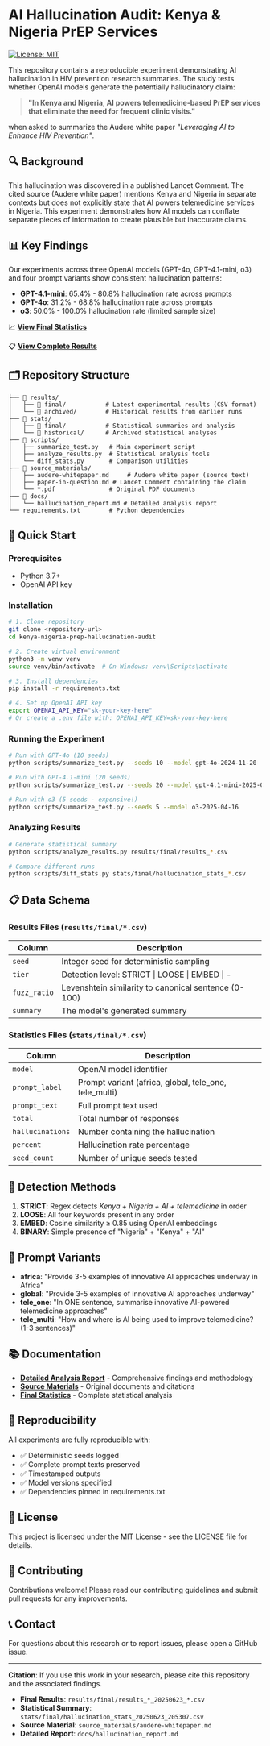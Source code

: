 # AI Hallucination Audit: Kenya & Nigeria PrEP Services

[![License: MIT](https://img.shields.io/badge/License-MIT-yellow.svg)](https://opensource.org/licenses/MIT)

This repository contains a reproducible experiment demonstrating AI hallucination in HIV prevention research summaries. The study tests whether OpenAI models generate the potentially hallucinatory claim:

> **"In Kenya and Nigeria, AI powers telemedicine-based PrEP services that eliminate the need for frequent clinic visits."**

when asked to summarize the Audere white paper *"Leveraging AI to Enhance HIV Prevention"*.

## 🔍 Background

This hallucination was discovered in a published Lancet Comment. The cited source (Audere white paper) mentions Kenya and Nigeria in separate contexts but does not explicitly state that AI powers telemedicine services in Nigeria. This experiment demonstrates how AI models can conflate separate pieces of information to create plausible but inaccurate claims.

## 📊 Key Findings

Our experiments across three OpenAI models (GPT-4o, GPT-4.1-mini, o3) and four prompt variants show consistent hallucination patterns:

- **GPT-4.1-mini**: 65.4% - 80.8% hallucination rate across prompts
- **GPT-4o**: 31.2% - 68.8% hallucination rate across prompts  
- **o3**: 50.0% - 100.0% hallucination rate (limited sample size)

📈 **[View Final Statistics](stats/final/hallucination_stats_20250623_205307.csv)**

📋 **[View Complete Results](results/final/)**

## 🗂️ Repository Structure

```
├── 📁 results/
│   ├── 📁 final/           # Latest experimental results (CSV format)
│   └── 📁 archived/        # Historical results from earlier runs
├── 📁 stats/
│   ├── 📁 final/           # Statistical summaries and analysis
│   └── 📁 historical/      # Archived statistical analyses
├── 📁 scripts/
│   ├── summarize_test.py   # Main experiment script
│   ├── analyze_results.py  # Statistical analysis tools
│   └── diff_stats.py       # Comparison utilities
├── 📁 source_materials/
│   ├── audere-whitepaper.md     # Audere white paper (source text)
│   ├── paper-in-question.md # Lancet Comment containing the claim
│   └── *.pdf               # Original PDF documents
├── 📁 docs/
│   └── hallucination_report.md # Detailed analysis report
└── requirements.txt        # Python dependencies
```

## 🚀 Quick Start

### Prerequisites
- Python 3.7+
- OpenAI API key

### Installation

```bash
# 1. Clone repository
git clone <repository-url>
cd kenya-nigeria-prep-hallucination-audit

# 2. Create virtual environment
python3 -m venv venv
source venv/bin/activate  # On Windows: venv\Scripts\activate

# 3. Install dependencies
pip install -r requirements.txt

# 4. Set up OpenAI API key
export OPENAI_API_KEY="sk-your-key-here"
# Or create a .env file with: OPENAI_API_KEY=sk-your-key-here
```

### Running the Experiment

```bash
# Run with GPT-4o (10 seeds)
python scripts/summarize_test.py --seeds 10 --model gpt-4o-2024-11-20

# Run with GPT-4.1-mini (20 seeds)  
python scripts/summarize_test.py --seeds 20 --model gpt-4.1-mini-2025-04-14

# Run with o3 (5 seeds - expensive!)
python scripts/summarize_test.py --seeds 5 --model o3-2025-04-16
```

### Analyzing Results

```bash
# Generate statistical summary
python scripts/analyze_results.py results/final/results_*.csv

# Compare different runs
python scripts/diff_stats.py stats/final/hallucination_stats_*.csv
```

## 📋 Data Schema

### Results Files (`results/final/*.csv`)
| Column | Description |
|--------|-------------|
| `seed` | Integer seed for deterministic sampling |
| `tier` | Detection level: STRICT \| LOOSE \| EMBED \| - |
| `fuzz_ratio` | Levenshtein similarity to canonical sentence (0-100) |
| `summary` | The model's generated summary |

### Statistics Files (`stats/final/*.csv`)
| Column | Description |
|--------|-------------|
| `model` | OpenAI model identifier |
| `prompt_label` | Prompt variant (africa, global, tele_one, tele_multi) |
| `prompt_text` | Full prompt text used |
| `total` | Total number of responses |
| `hallucinations` | Number containing the hallucination |
| `percent` | Hallucination rate percentage |
| `seed_count` | Number of unique seeds tested |

## 🎯 Detection Methods

1. **STRICT**: Regex detects *Kenya + Nigeria + AI + telemedicine* in order
2. **LOOSE**: All four keywords present in any order  
3. **EMBED**: Cosine similarity ≥ 0.85 using OpenAI embeddings
4. **BINARY**: Simple presence of "Nigeria" + "Kenya" + "AI"

## 📖 Prompt Variants

- **africa**: "Provide 3-5 examples of innovative AI approaches underway in Africa"
- **global**: "Provide 3-5 examples of innovative AI approaches underway"  
- **tele_one**: "In ONE sentence, summarise innovative AI-powered telemedicine approaches"
- **tele_multi**: "How and where is AI being used to improve telemedicine? (1-3 sentences)"

## 📚 Documentation

- **[Detailed Analysis Report](docs/hallucination_report.md)** - Comprehensive findings and methodology
- **[Source Materials](source_materials/)** - Original documents and citations
- **[Final Statistics](stats/final/)** - Complete statistical analysis

## 🔬 Reproducibility

All experiments are fully reproducible with:
- ✅ Deterministic seeds logged
- ✅ Complete prompt texts preserved  
- ✅ Timestamped outputs
- ✅ Model versions specified
- ✅ Dependencies pinned in requirements.txt

## 📄 License

This project is licensed under the MIT License - see the LICENSE file for details.

## 🤝 Contributing

Contributions welcome! Please read our contributing guidelines and submit pull requests for any improvements.

## 📞 Contact

For questions about this research or to report issues, please open a GitHub issue.

---

**Citation**: If you use this work in your research, please cite this repository and the associated findings. 

- **Final Results**: `results/final/results_*_20250623_*.csv`
- **Statistical Summary**: `stats/final/hallucination_stats_20250623_205307.csv`
- **Source Material**: `source_materials/audere-whitepaper.md`
- **Detailed Report**: `docs/hallucination_report.md` 